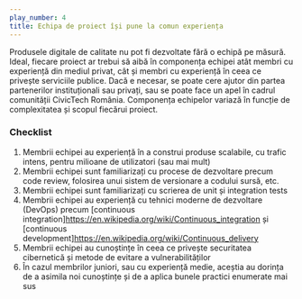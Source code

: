```yaml
---
play_number: 4
title: Echipa de proiect își pune la comun experiența
---
```


Produsele digitale de calitate nu pot fi dezvoltate fără o echipă pe măsură. Ideal, fiecare proiect ar trebui să aibă în componența echipei atât membri cu experiență din mediul privat, cât și membri cu experiență în ceea ce privește serviciile publice. Dacă e necesar, se poate cere ajutor din partea partenerilor instituționali sau privați, sau se poate face un apel în cadrul comunității CivicTech România. Componența echipelor variază în funcție de complexitatea și scopul fiecărui proiect.

### Checklist 
1. Membrii echipei au experiență în a construi produse scalabile, cu trafic intens, pentru milioane de utilizatori (sau mai mult)
2. Membrii echipei sunt familiarizați cu procese de dezvoltare precum code review, folosirea unui sistem de versionare a codului sursă, etc.
3. Membrii echipei sunt familiarizați cu scrierea de unit și integration tests
4. Membrii echipei au experiență cu tehnici moderne de dezvoltare (DevOps) precum [continuous integration]https://en.wikipedia.org/wiki/Continuous_integration și [continuous development]https://en.wikipedia.org/wiki/Continuous_delivery
5. Membrii echipei au cunoștințe în ceea ce privește securitatea cibernetică și metode de evitare a vulnerabilităților
6. În cazul membrilor juniori, sau cu experiență medie, aceștia au dorința de a asimila noi cunoștințe și de a aplica bunele practici enumerate mai sus

